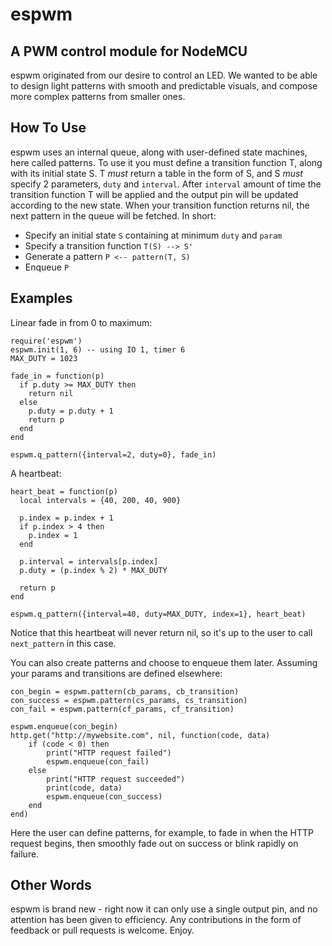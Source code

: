 # espwm

## A PWM control module for NodeMCU

espwm originated from our desire to control an LED. We wanted to be able to design light patterns with smooth and predictable visuals, and compose more complex patterns from smaller ones.

## How To Use

espwm uses an internal queue, along with user-defined state machines, here called patterns. To use it you must define a transition function T, along with its initial state S. T *must* return a table in the form of S, and S *must* specify 2 parameters, `duty` and `interval`. After `interval` amount of time the transition function T will be applied and the output pin will be updated according to the new state. When your transition function returns nil, the next pattern in the queue will be fetched. In short:

- Specify an initial state `S` containing at minimum `duty` and `param`
- Specify a transition function `T(S) --> S'`
- Generate a pattern `P <-- pattern(T, S)`
- Enqueue `P` 

## Examples

Linear fade in from 0 to maximum:

    require('espwm')
    espwm.init(1, 6) -- using IO 1, timer 6
    MAX_DUTY = 1023

    fade_in = function(p)
      if p.duty >= MAX_DUTY then
        return nil
      else
        p.duty = p.duty + 1
        return p
      end
    end

    espwm.q_pattern({interval=2, duty=0}, fade_in)

A heartbeat:

    heart_beat = function(p)
      local intervals = {40, 200, 40, 900}

      p.index = p.index + 1
      if p.index > 4 then
        p.index = 1
      end

      p.interval = intervals[p.index]
      p.duty = (p.index % 2) * MAX_DUTY

      return p
    end

    espwm.q_pattern({interval=40, duty=MAX_DUTY, index=1}, heart_beat)

Notice that this heartbeat will never return nil, so it's up to the user to call `next_pattern` in this case.

You can also create patterns and choose to enqueue them later. Assuming your params and transitions are defined elsewhere:

    con_begin = espwm.pattern(cb_params, cb_transition)
    con_success = espwm.pattern(cs_params, cs_transition)
    con_fail = espwm.pattern(cf_params, cf_transition)

    espwm.enqueue(con_begin)
    http.get("http://mywebsite.com", nil, function(code, data)
        if (code < 0) then
            print("HTTP request failed")
            espwm.enqueue(con_fail)
        else
            print("HTTP request succeeded")
            print(code, data)
            espwm.enqueue(con_success)
        end
    end)

Here the user can define patterns, for example, to fade in when the HTTP request begins, then smoothly fade out on success or blink rapidly on failure.

## Other Words

espwm is brand new - right now it can only use a single output pin, and no attention has been given to efficiency. Any contributions in the form of feedback or pull requests is welcome. Enjoy.
